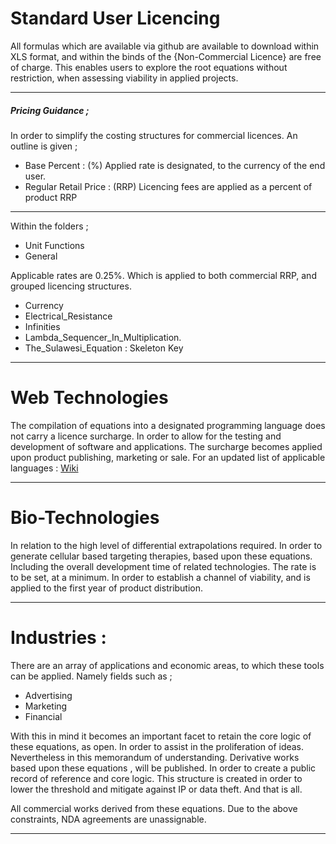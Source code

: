 # Standard User Licencing

All formulas which are available via github are available to download within XLS format, and within the binds of the {Non-Commercial Licence} are free of charge. 
This enables users to explore the root equations without restriction, when assessing viability in applied projects. 

---

##### Pricing Guidance ;

In order to simplify the costing structures for commercial licences. An outline is given ; 

* Base Percent : (%) Applied rate is designated, to the currency of the end user.
* Regular Retail Price : (RRP) Licencing fees are applied as a percent of product RRP

---

Within the folders ;

* Unit Functions
* General 

Applicable rates are 0.25%. 
Which is applied to both commercial RRP, and grouped licencing structures.

* Currency
* Electrical_Resistance
* Infinities
* Lambda_Sequencer_In_Multiplication.
* The_Sulawesi_Equation : Skeleton Key


---

# Web Technologies

The compilation of equations into a designated programming language does not carry a licence surcharge. In order to allow for the testing and development of software and applications. The surcharge becomes applied upon product publishing, marketing or sale. For an updated list of applicable languages : [Wiki](https://en.wikipedia.org/wiki/List_of_programming_languages)

---

# Bio-Technologies

In relation to the high level of differential extrapolations required. In order to generate cellular based targeting therapies, based upon these equations. Including the overall development time of related technologies. The rate is to be set, at a minimum. In order to establish a channel of viability, and is applied to the first year of product distribution. 

---

# Industries :

There are an array of applications and economic areas, to which these tools can be applied. Namely fields such as ; 

* Advertising
* Marketing 
* Financial

With this in mind it becomes an important facet to retain the core logic of these equations, as open. In order to assist in the proliferation of ideas. Nevertheless in this memorandum of understanding. Derivative works based upon these equations , will be published. In order to create a public record of reference and core logic. This structure is created in order to lower the threshold and mitigate against IP or data theft. And that is all. 

All commercial works derived from these equations. Due to the above constraints, NDA agreements are unassignable.

---
